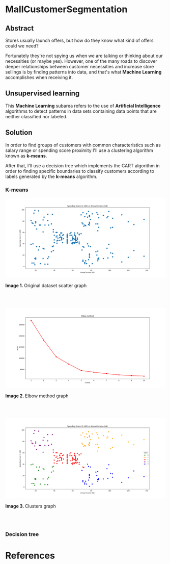 # MallCustomerSegmentation
## Abstract
Stores usually launch offers, but how do they know what kind of offers could we need? 

Fortunately they're not spying us when we are talking or thinking about our necessities (or maybe yes). However, one of the many roads to discover deeper relationships between customer necessities and increase store sellings is by finding patterns into data, and that's what <b>Machine Learning</b> accomplishes when receiving it.

## Unsupervised learning
This <b>Machine Learning</b> subarea refers to the use of <b>Artificial Intelligence</b> algorithms to detect patterns in data sets containing data points that are neither classified nor labeled.

## Solution
In order to find groups of customers with common characteristics such as salary range or spending score proximity I'll use a clustering algorithm known as <b>k-means</b>.

After that, I'll use a decision tree which implements the CART algorithm in order to finding specific boundaries to classify customers according to labels generated by the <b>k-means</b> algorithm.

### K-means
![Original dataset scatter graph](https://github.com/rcgc/MallCustomerSegmentation/blob/master/Figure_1_dataset.png)
<p><b>Image 1. </b>Original dataset scatter graph</p><br><br>

![Elbow method graph](https://github.com/rcgc/MallCustomerSegmentation/blob/master/Figure_2_elbow_method.png)
<p><b>Image 2. </b>Elbow method graph</p><br><br>

![Clusters graph](https://github.com/rcgc/MallCustomerSegmentation/blob/master/Figure_3_clusters.png)
<p><b>Image 3. </b>Clusters graph</p><br><br>

### Decision tree

# References
